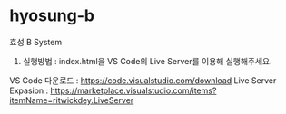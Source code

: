 # hyosung-b
효성 B System

1. 실행방법 : index.html을 VS Code의 Live Server를 이용해 실행해주세요.

VS Code 다운로드 : https://code.visualstudio.com/download
Live Server Expasion : https://marketplace.visualstudio.com/items?itemName=ritwickdey.LiveServer
